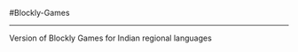 #Blockly-Games

****************************************************
Version of Blockly Games for Indian regional languages

